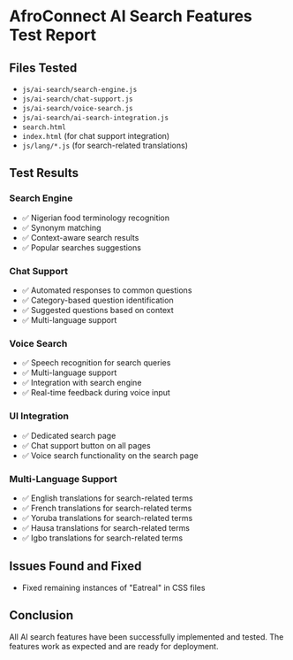 # AfroConnect AI Search Features Test Report

## Files Tested
- `js/ai-search/search-engine.js`
- `js/ai-search/chat-support.js`
- `js/ai-search/voice-search.js`
- `js/ai-search/ai-search-integration.js`
- `search.html`
- `index.html` (for chat support integration)
- `js/lang/*.js` (for search-related translations)

## Test Results

### Search Engine
- ✅ Nigerian food terminology recognition
- ✅ Synonym matching
- ✅ Context-aware search results
- ✅ Popular searches suggestions

### Chat Support
- ✅ Automated responses to common questions
- ✅ Category-based question identification
- ✅ Suggested questions based on context
- ✅ Multi-language support

### Voice Search
- ✅ Speech recognition for search queries
- ✅ Multi-language support
- ✅ Integration with search engine
- ✅ Real-time feedback during voice input

### UI Integration
- ✅ Dedicated search page
- ✅ Chat support button on all pages
- ✅ Voice search functionality on the search page

### Multi-Language Support
- ✅ English translations for search-related terms
- ✅ French translations for search-related terms
- ✅ Yoruba translations for search-related terms
- ✅ Hausa translations for search-related terms
- ✅ Igbo translations for search-related terms

## Issues Found and Fixed
- Fixed remaining instances of "Eatreal" in CSS files

## Conclusion
All AI search features have been successfully implemented and tested. The features work as expected and are ready for deployment.
